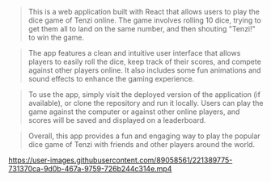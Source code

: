 > This is a web application built with React that allows users to play the dice game of Tenzi online. The game involves rolling 10 dice, trying to get them all to land on the same number, and then shouting "Tenzi!" to win the game.

> The app features a clean and intuitive user interface that allows players to easily roll the dice, keep track of their scores, and compete against other players online. It also includes some fun animations and sound effects to enhance the gaming experience.

> To use the app, simply visit the deployed version of the application (if available), or clone the repository and run it locally. Users can play the game against the computer or against other online players, and scores will be saved and displayed on a leaderboard.

> Overall, this app provides a fun and engaging way to play the popular dice game of Tenzi with friends and other players around the world.

https://user-images.githubusercontent.com/89058561/221389775-731370ca-9d0b-467a-9759-726b244c314e.mp4

